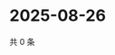 # 2025-08-26

共 0 条

<!-- BEGIN ZHIHUVIDEO -->
<!-- 最后更新时间 Tue Aug 26 2025 15:12:04 GMT+0800 (China Standard Time) -->

<!-- END ZHIHUVIDEO -->
